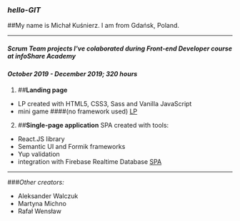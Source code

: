 ### *hello-GIT*
##My name is Michał Kuśnierz. I am from Gdańsk, Poland.

-------------------

##### Scrum Team projects I've colaborated during Front-end Developer course at infoShare Academy
#### *October 2019 - December 2019; 320 hours*

1. ##**Landing page**
- LP created with HTML5, CSS3, Sass and Vanilla JavaScript
- mini game
####(no framework used)
[LP](http://www.dreamteam.jfdd13.is-academy.pl "to the site")


2. ##**Single-page application**
SPA created with tools:
- React.JS library
- Semantic UI and Formik frameworks
- Yup validation
- integration with Firebase Realtime Database
[SPA](http://www.dreamteam.jfdd13.is-academy.pl "to the site")

--------------
###*Other creators:*
- Aleksander Walczuk 
- Martyna Michno 
- Rafał Wensław


